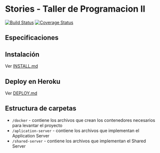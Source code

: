 # Stories - Taller de Programacion II


[![Build Status](https://travis-ci.org/juanmzaragoza/tp-taller2.svg?branch=master)](https://travis-ci.org/juanmzaragoza/tp-taller2.svg?branch=master)
[![Coverage Status](https://coveralls.io/repos/github/juanmzaragoza/tp-taller2/badge.svg?branch=master)](https://coveralls.io/github/juanmzaragoza/tp-taller2?branch=master)
## Especificaciones

## Instalación

Ver [INSTALL.md](INSTALL.md)

## Deploy en Heroku

Ver [DEPLOY.md](DEPLOY.md)

## Estructura de carpetas

* `/docker` - contiene los archivos que crean los contenedores necesarios para levantar el proyecto
* `/aplication-server` - contiene los archivos que implementan el Application Server
* `/shared-server` - contiene los archivos que implementan el Shared Server
